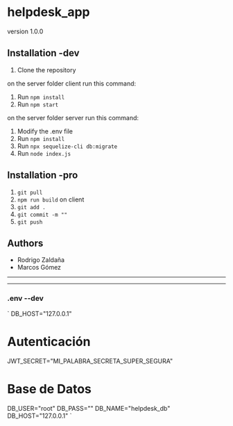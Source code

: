 # helpdesk_app

version 1.0.0

## Installation -dev

1. Clone the repository

on the server folder client run this command:
1. Run `npm install`
2. Run `npm start`

on the server folder server run this command:
1. Modify the .env file
2. Run `npm install`
3. Run `npx sequelize-cli db:migrate`
4. Run `node index.js`

## Installation -pro

1. `git pull`
2. `npm run build` on client
3. `git add .`
4. `git commit -m ""`
5. `git push`

## Authors

- Rodrigo Zaldaña
- Marcos Gómez
  
------------------------------------------------------------
------------------------------------------------------------

### .env --dev
`
DB_HOST="127.0.0.1"
# Autenticación
JWT_SECRET="MI_PALABRA_SECRETA_SUPER_SEGURA"
# Base de Datos
DB_USER="root"
DB_PASS=""
DB_NAME="helpdesk_db"
DB_HOST="127.0.0.1"
`
